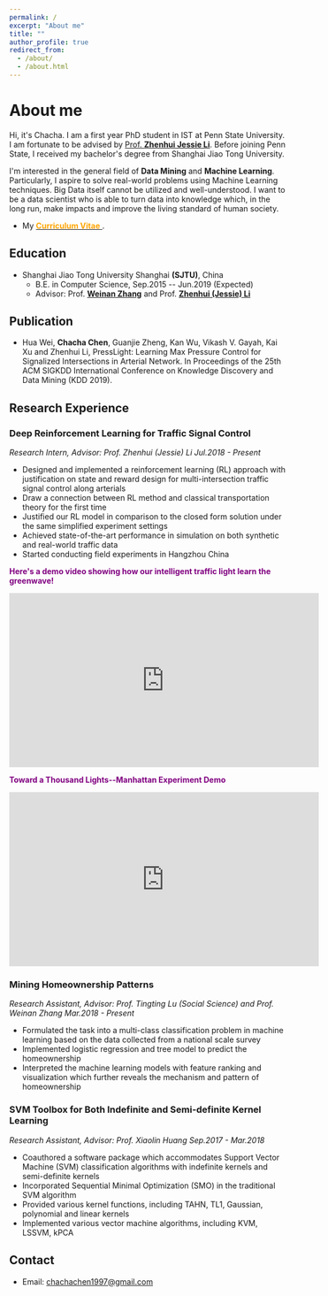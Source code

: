 ```yaml
---
permalink: /
excerpt: "About me"
title: ""
author_profile: true
redirect_from: 
  - /about/
  - /about.html
---
```


About me
======



Hi, it's Chacha. I am a first year PhD student in IST at Penn State University. I am fortunate to be advised by  [Prof. **Zhenhui Jessie Li**](https://faculty.ist.psu.edu/jessieli).  Before joining Penn State, I received my bachelor's degree from Shanghai Jiao Tong University.

<!--Computer Science, **Shanghai Jiao Tong University**. 
-->
I'm interested in the general field of **Data Mining** and **Machine Learning**. Particularly, I aspire to solve real-world problems using Machine Learning techniques. Big Data itself cannot be utilized and well-understood. I want to be a data scientist who is able to turn data into knowledge which, in the long run, make impacts and improve the living standard of human society.

<!--Currently, I am working as a research intern of the City Brain project on **intelligent traffic signal control**, advised by [Prof. **Zhenhui Jessie Li**](https://faculty.ist.psu.edu/jessieli).-->

- My [<span style="color:orange">**Curriculum Vitae** </span>](/files/Chacha_CV.pdf).



<!--We are doing very exciting and impactful things in Hangzhou. Here is some news about us!-->

<!--[<span style="color:purple">**@XINHUANET新华网** </span>AI-driven technology reshaping city traffic in China](http://www.xinhuanet.com/english/2018-03/10/c_137029827.htm)

[<span style="color:purple">**@WIRED** </span>  In China, Alibaba’s data-hungry AI is controlling (and watching) cities](https://www.wired.co.uk/article/alibaba-city-brain-artificial-intelligence-china-kuala-lumpur)-->

<!--[<span style="color:purple">**@Technode** </span> Hangzhou is becoming a pioneer in urban digitization](https://technode.com/2018/09/19/hangzhou-digitization-pioneer/)

[<span style="color:purple">**@Alwihda Info** </span>Hangzhou growing ‘smarter’ thanks to AI technology](https://www.alwihdainfo.com/Hangzhou-growing-smarter-thanks-to-AI-technology_a58657.html)-->


## Education
- Shanghai Jiao Tong University Shanghai **(SJTU)**, China
	- B.E. in Computer Science, Sep.2015 -- Jun.2019 (Expected)
	<!--- GPA: 3.68/4.0 (87.1/100) -->
	- Advisor:  Prof. [**Weinan Zhang**](http://wnzhang.net/) and Prof. [**Zhenhui (Jessie) Li**](https://faculty.ist.psu.edu/jessieli/Site/index.html)

## Publication
- Hua Wei, **Chacha Chen**, Guanjie Zheng, Kan Wu, Vikash V. Gayah, Kai Xu and Zhenhui Li, PressLight: Learning Max Pressure Control for Signalized Intersections in Arterial Network. In Proceedings of the 25th ACM SIGKDD International Conference on Knowledge Discovery and Data Mining (KDD 2019). 



## Research Experience

### Deep Reinforcement Learning for Traffic Signal Control 
_Research Intern, Advisor: Prof. Zhenhui (Jessie) Li Jul.2018 - Present_  

- Designed and implemented a reinforcement learning (RL) approach with justification on state and reward design for multi-intersection traffic signal control along arterials
- Draw a connection between RL method and classical transportation theory for the first time
- Justified our RL model in comparison to the closed form solution under the same simplified experiment settings
- Achieved state-of-the-art performance in simulation on both synthetic and real-world traffic data
- Started conducting field experiments in Hangzhou China

<span style="color:purple">**Here's a demo video showing how our intelligent traffic light learn the greenwave!** </span> 
<iframe width="560" height="315" src="https://www.youtube.com/embed/0zeHDpv361Q" frameborder="0" allow="accelerometer; autoplay; encrypted-media; gyroscope; picture-in-picture" allowfullscreen></iframe>

<!--<span style="color:purple">**Hangzhou Intelligent Signal Control System Demo** </span> 

<iframe width="560" height="315" src="https://www.youtube.com/embed/Oj2rRASpPGQ" frameborder="0" allow="accelerometer; autoplay; encrypted-media; gyroscope; picture-in-picture" allowfullscreen></iframe>-->

<span style="color:purple">**Toward a Thousand Lights--Manhattan Experiment Demo** </span> 

<iframe width="560" height="315" src="https://www.youtube.com/embed/-UulnApXbjM" frameborder="0" allow="accelerometer; autoplay; encrypted-media; gyroscope; picture-in-picture" allowfullscreen></iframe>

### Mining Homeownership Patterns 
_Research Assistant, Advisor: Prof. Tingting Lu (Social Science) and Prof. Weinan Zhang Mar.2018 - Present_

- Formulated the task into a multi-class classification problem in machine learning based on the data collected from a national scale survey
- Implemented logistic regression and tree model to predict the homeownership
- Interpreted the machine learning models with feature ranking and visualization which further reveals the
mechanism and pattern of homeownership

### SVM Toolbox for Both Indefinite and Semi-definite Kernel Learning 
_Research Assistant, Advisor: Prof. Xiaolin Huang Sep.2017 - Mar.2018_

- Coauthored a software package which accommodates Support Vector Machine (SVM) classification algorithms with indefinite kernels and semi-definite kernels
- Incorporated Sequential Minimal Optimization (SMO) in the traditional SVM algorithm
- Provided various kernel functions, including TAHN, TL1, Gaussian, polynomial and linear kernels
- Implemented various vector machine algorithms, including KVM, LSSVM, kPCA

## Contact
- Email: chachachen1997@gmail.com
<!--- Tel: (+1)8146992243-->
<!--- Skype: chachachen1997-->
<!--- Address: 800 Dongchuan Rd, Minhang Campus, Shanghai Jiaotong University, Shanghai-->


<!--## Miscellaneous
- Volunteer: Organized a bazaar selling study notes to help people with kidney disease
- Programming: C/C++, Python, C#, Java, JavaScript, SQL
- Interests: badminton, swimming, photography-->

<!--Other places to find me: facebook, weibo (in Chinese)-->
